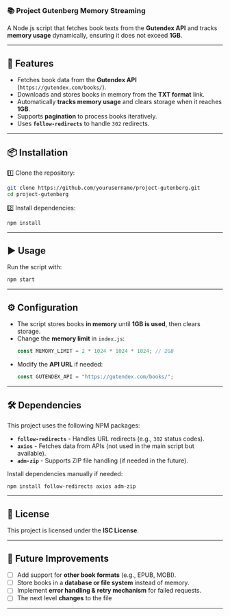 ### **📚 Project Gutenberg Memory Streaming**  
A Node.js script that fetches book texts from the **Gutendex API** and tracks **memory usage** dynamically, ensuring it does not exceed **1GB**.  

---

## **🚀 Features**  
- Fetches book data from the **Gutendex API** (`https://gutendex.com/books/`).  
- Downloads and stores books in memory from the **TXT format** link.  
- Automatically **tracks memory usage** and clears storage when it reaches **1GB**.  
- Supports **pagination** to process books iteratively.  
- Uses **`follow-redirects`** to handle `302` redirects.  

---

## **📦 Installation**  
1️⃣ Clone the repository:  
```bash
git clone https://github.com/yourusername/project-gutenberg.git
cd project-gutenberg
```

2️⃣ Install dependencies:  
```bash
npm install
```

---

## **▶️ Usage**  
Run the script with:  
```bash
npm start
```

---

## **⚙️ Configuration**  
- The script stores books **in memory** until **1GB is used**, then clears storage.  
- Change the **memory limit** in `index.js`:  
  ```js
  const MEMORY_LIMIT = 2 * 1024 * 1024 * 1024; // 2GB
  ```
- Modify the **API URL** if needed:  
  ```js
  const GUTENDEX_API = "https://gutendex.com/books/";
  ```

---

## **🛠 Dependencies**  
This project uses the following NPM packages:  
- **`follow-redirects`** - Handles URL redirects (e.g., `302` status codes).  
- **`axios`** - Fetches data from APIs (not used in the main script but available).  
- **`adm-zip`** - Supports ZIP file handling (if needed in the future).  

Install dependencies manually if needed:  
```bash
npm install follow-redirects axios adm-zip
```

---

## **📜 License**  
This project is licensed under the **ISC License**.  

---

## **📌 Future Improvements**  
- [ ] Add support for **other book formats** (e.g., EPUB, MOBI).  
- [ ] Store books in a **database or file system** instead of memory.  
- [ ] Implement **error handling & retry mechanism** for failed requests.  
- [ ] The next level **changes** to the file

---

